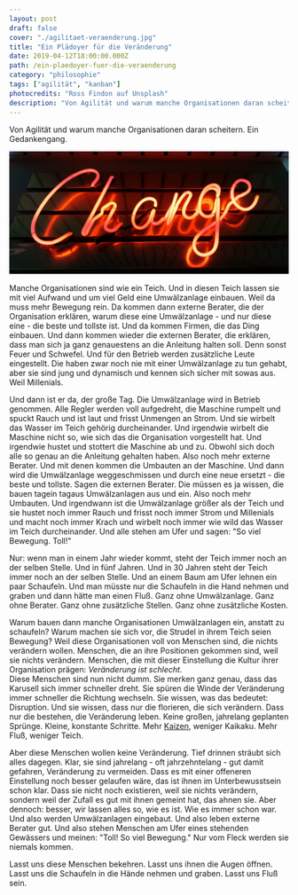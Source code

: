 ```yaml
---
layout: post
draft: false
cover: "./agilitaet-veraenderung.jpg"
title: "Ein Plädoyer für die Veränderung" 
date: 2019-04-12T18:00:00.000Z
path: /ein-plaedoyer-fuer-die-veraenderung
category: "philosophie"
tags: ["agilität", "kanban"]
photocredits: "Ross Findon auf Unsplash"
description: "Von Agilität und warum manche Organisationen daran scheitern. Ein Gedankengang."
---
```


Von Agilität und warum manche Organisationen daran scheitern. Ein Gedankengang.

![Agilität ist Veränderung](./agilitaet-veraenderung.jpg)

Manche Organisationen sind wie ein Teich. Und in diesen Teich lassen sie mit viel Aufwand und um viel Geld eine Umwälzanlage einbauen. Weil da muss mehr Bewegung rein. Da kommen dann externe Berater, die der Organisation erklären, warum diese eine Umwälzanlage - und nur diese eine - die beste und tollste ist. Und da kommen Firmen, die das Ding einbauen. Und dann kommen wieder die externen Berater, die erklären, dass man sich ja ganz genauestens an die Anleitung halten soll. Denn sonst Feuer und Schwefel. Und für den Betrieb werden zusätzliche Leute eingestellt. Die haben zwar noch nie mit einer Umwälzanlage zu tun gehabt, aber sie sind jung und dynamisch und kennen sich sicher mit sowas aus. Weil Millenials.

Und dann ist er da, der große Tag. Die Umwälzanlage wird in Betrieb genommen. Alle Regler werden voll aufgedreht, die Maschine rumpelt und spuckt Rauch und ist laut und frisst Unmengen an Strom. Und sie wirbelt das Wasser im Teich gehörig durcheinander. Und irgendwie wirbelt die Maschine nicht so, wie sich das die Organisation vorgestellt hat. Und irgendwie hustet und stottert die Maschine ab und zu. Obwohl sich doch alle so genau an die Anleitung gehalten haben. Also noch mehr externe Berater. Und mit denen kommen die Umbauten an der Maschine. Und dann wird die Umwälzanlage weggeschmissen und durch eine neue ersetzt - die beste und tollste. Sagen die externen Berater. Die müssen es ja wissen, die bauen tagein tagaus Umwälzanlagen aus und ein. Also noch mehr Umbauten. Und irgendwann ist die Umwälzanlage größer als der Teich und sie hustet noch immer Rauch und frisst noch immer Strom und Millenials und macht noch immer Krach und wirbelt noch immer wie wild das Wasser im Teich durcheinander. Und alle stehen am Ufer und sagen: "So viel Bewegung. Toll!"

Nur: wenn man in einem Jahr wieder kommt, steht der Teich immer noch an der selben Stelle. Und in fünf Jahren. Und in 30 Jahren steht der Teich immer noch an der selben Stelle. Und an einem Baum am Ufer lehnen ein paar Schaufeln. Und man müsste nur die Schaufeln in die Hand nehmen und graben und dann hätte man einen Fluß. Ganz ohne Umwälzanlage. Ganz ohne Berater. Ganz ohne zusätzliche Stellen. Ganz ohne zusätzliche Kosten.

Warum bauen dann manche Organisationen Umwälzanlagen ein, anstatt zu schaufeln? Warum machen sie sich vor, die Strudel in ihrem Teich seien Bewegung? Weil diese Organisationen voll von Menschen sind, die nichts verändern wollen. Menschen, die an ihre Positionen gekommen sind, weil sie nichts verändern. Menschen, die mit dieser Einstellung die Kultur ihrer Organisation prägen: _Veränderung ist schlecht_.  
Diese Menschen sind nun nicht dumm. Sie merken ganz genau, dass das Karusell sich immer schneller dreht. Sie spüren die Winde der Veränderung immer schneller die Richtung wechseln. Sie wissen, was das bedeutet: Disruption. Und sie wissen, dass nur die florieren, die sich verändern. Dass nur die bestehen, die Veränderung leben. Keine großen, jahrelang geplanten Sprünge. Kleine, konstante Schritte. Mehr [Kaizen](/was-ist-eigentlich-agilitaet), weniger Kaikaku. Mehr Fluß, weniger Teich.

Aber diese Menschen wollen keine Veränderung. Tief drinnen sträubt sich alles dagegen. Klar, sie sind jahrelang - oft jahrzehntelang - gut damit gefahren, Veränderung zu vermeiden. Dass es mit einer offeneren Einstellung noch besser gelaufen wäre, das ist ihnen im Unterbewusstsein schon klar. Dass sie nicht noch existieren, weil sie nichts verändern, sondern weil der Zufall es gut mit ihnen gemeint hat, das ahnen sie. Aber dennoch: besser, wir lassen alles so, wie es ist. Wie es immer schon war. Und also werden Umwälzanlagen eingebaut. Und also leben externe Berater gut. Und also stehen Menschen am Ufer eines stehenden Gewässers und meinen: "Toll! So viel Bewegung." Nur vom Fleck werden sie niemals kommen.

Lasst uns diese Menschen bekehren. Lasst uns ihnen die Augen öffnen. Lasst uns die Schaufeln in die Hände nehmen und graben. Lasst uns Fluß sein.

